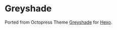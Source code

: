 # Greyshade

Ported from Octopress Theme [Greyshade](https://github.com/shashankmehta/greyshade)
for [Hexo](https://github.com/tommy351/hexo).
